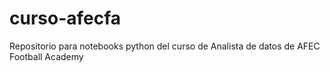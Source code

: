 # curso-afecfa
Repositorio para notebooks python del curso de Analista de datos de AFEC Football Academy
